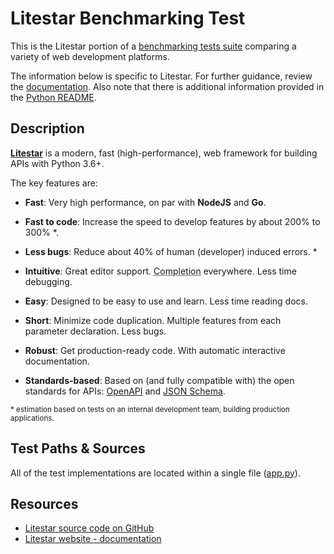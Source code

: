 # Litestar Benchmarking Test

This is the Litestar portion of a [benchmarking tests suite](../../)
comparing a variety of web development platforms.

The information below is specific to Litestar. For further guidance,
review the [documentation](https://github.com/TechEmpower/FrameworkBenchmarks/wiki).
Also note that there is additional information provided in
the [Python README](../).

## Description

[**Litestar**](https://github.com/litestar-org/litestar) is a modern, fast (high-performance), web framework for building APIs with Python 3.6+.

The key features are:

* **Fast**: Very high performance, on par with **NodeJS** and **Go**.

* **Fast to code**: Increase the speed to develop features by about 200% to 300% *.
* **Less bugs**: Reduce about 40% of human (developer) induced errors. *
* **Intuitive**: Great editor support. <abbr title="also known as auto-complete, autocompletion, IntelliSense">Completion</abbr> everywhere. Less time debugging.
* **Easy**: Designed to be easy to use and learn. Less time reading docs.
* **Short**: Minimize code duplication. Multiple features from each parameter declaration. Less bugs.
* **Robust**: Get production-ready code. With automatic interactive documentation.
* **Standards-based**: Based on (and fully compatible with) the open standards for APIs: <a href="https://github.com/OAI/OpenAPI-Specification" target="_blank">OpenAPI</a> and <a href="http://json-schema.org/" target="_blank">JSON Schema</a>.

<small>* estimation based on tests on an internal development team, building production applications.</small>

## Test Paths & Sources

All of the test implementations are located within a single file ([app.py](app.py)).


## Resources

* [Litestar source code on GitHub](https://github.com/litestar-org/litestar)
* [Litestar website - documentation](https://litestar.dev)
